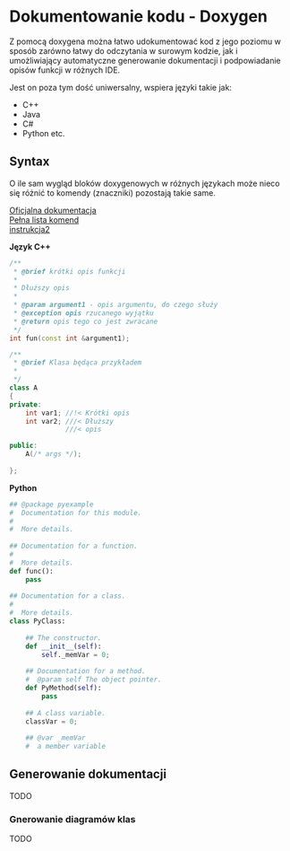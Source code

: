 # Dokumentowanie kodu - Doxygen

Z pomocą doxygena można łatwo udokumentować kod z jego poziomu w sposób zarówno łatwy do odczytania w surowym kodzie, jak i umożliwiający automatyczne generowanie dokumentacji i podpowiadanie opisów funkcji w różnych IDE.

Jest on poza tym dość uniwersalny, wspiera języki takie jak:

- C++
- Java
- C#
- Python
etc.

## Syntax

O ile sam wygląd bloków doxygenowych w różnych językach może nieco się różnić to komendy (znaczniki) pozostają takie same.

[Oficjalna dokumentacja](https://www.doxygen.nl/manual/docblocks.html)  
[Pełna lista komend](https://www.doxygen.nl/manual/commands.html)  
[instrukcja2](https://www.star.bnl.gov/public/comp/sofi/doxygen/commands.html)

**Język C++**

```cpp
/**
 * @brief krótki opis funkcji
 *
 * Dłuższy opis
 *
 * @param argument1 - opis argumentu, do czego służy
 * @exception opis rzucanego wyjątku 
 * @return opis tego co jest zwracane
 */
int fun(const int &argument1);

/**
 * @brief Klasa będąca przykładem
 * 
 */
class A
{
private:
    int var1; //!< Krótki opis
    int var2; ///< Dłuższy
              ///< opis

public:
    A(/* args */);
    
};

```

**Python**

```python
## @package pyexample
#  Documentation for this module.
#
#  More details.
 
## Documentation for a function.
#
#  More details.
def func():
    pass
 
## Documentation for a class.
#
#  More details.
class PyClass:
   
    ## The constructor.
    def __init__(self):
        self._memVar = 0;
   
    ## Documentation for a method.
    #  @param self The object pointer.
    def PyMethod(self):
        pass
     
    ## A class variable.
    classVar = 0;
 
    ## @var _memVar
    #  a member variable

```

## Generowanie dokumentacji

TODO

### Gnerowanie diagramów klas

TODO